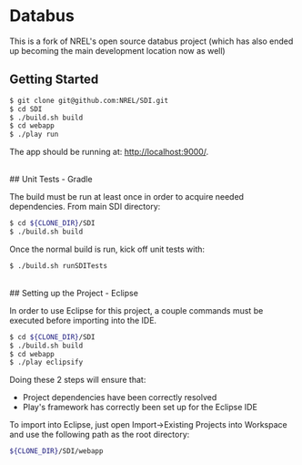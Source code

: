 # Databus

This is a fork of NREL's open source databus project (which has also ended up becoming the main development location now as well)

## Getting Started

```sh
$ git clone git@github.com:NREL/SDI.git
$ cd SDI
$ ./build.sh build
$ cd webapp
$ ./play run
```

The app should be running at: [http://localhost:9000/](http://localhost:9000/).    

<br>
## Unit Tests - Gradle

The build must be run at least once in order to acquire needed dependencies.  From main SDI directory:
```sh
$ cd ${CLONE_DIR}/SDI
$ ./build.sh build
```
Once the normal build is run, kick off unit tests with:
```sh
$ ./build.sh runSDITests
```

<br>
## Setting up the Project - Eclipse

In order to use Eclipse for this project, a couple commands must be executed before importing into the IDE.
```sh
$ cd ${CLONE_DIR}/SDI
$ ./build.sh build
$ cd webapp
$ ./play eclipsify
```

Doing these 2 steps will ensure that:
- Project dependencies have been correctly resolved
- Play's framework has correctly been set up for the Eclipse IDE

To import into Eclipse, just open Import->Existing Projects into Workspace and use the following path as the root directory:
```sh
${CLONE_DIR}/SDI/webapp
```
